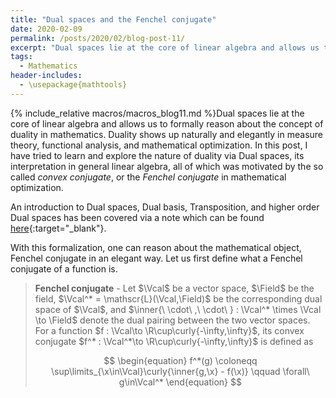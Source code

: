 ```yaml
---
title: "Dual spaces and the Fenchel conjugate"
date: 2020-02-09
permalink: /posts/2020/02/blog-post-11/
excerpt: "Dual spaces lie at the core of linear algebra and allows us to formally reason about the concept of duality in mathematics. Duality shows up naturally and elegantly in measure theory, functional analysis, and mathematical optimization. In this post, I have tried to learn and explore the nature of duality via Dual spaces, its interpretation in general linear algebra, all of which was motivated by the so called _convex conjugate_, or the _Fenchel conjugate_ in mathematical optimization."
tags:
  - Mathematics
header-includes:
  - \usepackage{mathtools}
---
```


{% include_relative macros/macros_blog11.md %}Dual spaces lie at the core of linear algebra and allows us to formally reason about the concept of duality in mathematics. Duality shows up naturally and elegantly in measure theory, functional analysis, and mathematical optimization. In this post, I have tried to learn and explore the nature of duality via Dual spaces, its interpretation in general linear algebra, all of which was motivated by the so called _convex conjugate_, or the _Fenchel conjugate_ in mathematical optimization.

An introduction to Dual spaces, Dual basis, Transposition, and higher order Dual spaces has been covered via a note which can be found [here](\files\DualSpaces.pdf){:target="_blank"}.

With this formalization, one can reason about the mathematical object, Fenchel conjugate in an elegant way. Let us first define what a Fenchel conjugate of a function is.

> **Fenchel conjugate** - Let $\Vcal$ be a vector space, $\Field$ be the field, $\Vcal^* = \mathscr{L}(\Vcal,\Field)$ be the corresponding dual space of $\Vcal$, and $\inner{\ \cdot\ ,\ \cdot\ } : \Vcal^* \times \Vcal \to \Field$ denote the dual pairing between the two vector spaces. For a function $f : \Vcal\to \R\cup\curly{-\infty,\infty}$, its convex conjugate $f^* : \Vcal^*\to \R\cup\curly{-\infty,\infty}$ is defined as
> 
> $$
> \begin{equation}
> f^*(g) \coloneqq \sup\limits_{\x\in\Vcal}\curly{\inner{g,\x} - f(\x)} \qquad \forall\ g\in\Vcal^*
> \end{equation}
> $$

